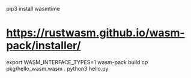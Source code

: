 pip3 install wasmtime
# https://rustwasm.github.io/wasm-pack/installer/
export WASM_INTERFACE_TYPES=1
wasm-pack build
cp pkg/hello_wasm.wasm .
python3 hello.py
